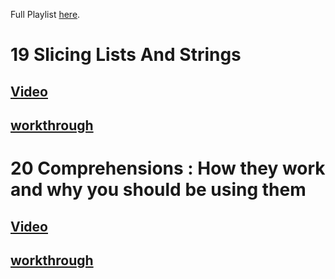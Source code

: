 Full Playlist [here](https://www.youtube.com/playlist?list=PL-osiE80TeTt2d9bfVyTiXJA-UTHn6WwU).


# 19 Slicing Lists And Strings


## [Video](https://www.youtube.com/watch?v=ajrtAuDg3yw&list=PL-osiE80TeTt2d9bfVyTiXJA-UTHn6WwU&index=19)


## [workthrough](19-slicing.md)


# 20 Comprehensions : How they work and why you should be using them


## [Video](https://www.youtube.com/watch?v=3dt4OGnU5sM&list=PL-osiE80TeTt2d9bfVyTiXJA-UTHn6WwU&index=20)


## [workthrough](20-comprehensions.md)
